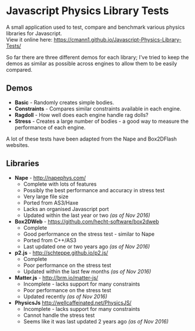 # Javascript Physics Library Tests

A small application used to test, compare and benchmark various physics libraries for Javascript.  
View it online here: https://cmann1.github.io/Javascript-Physics-Library-Tests/

So far there are three different demos for each library;
I've tried to keep the demos as similar as possible across engines to allow them to be easily compared.

## Demos
- **Basic** - Randomly creates simple bodies.
- **Constraints** - Compares similar constraints available in each engine.
- **Ragdoll** - How well does each engine handle rag dolls?
- **Stress** - Creates a large number of bodies - a good way to measure the performance of each engine.

A lot of these tests have been adapted from the Nape and Box2DFlash websites.

## Libraries
- **Nape** - http://napephys.com/
  - Complete with lots of features
  - Possibly the best performance and accuracy in stress test
  - Very large file size
  - Ported from AS3/Haxe
  - Lacks an organised Javascript port
  - Updated within the last year or two _(as of Nov 2016)_
- **Box2DWeb** - https://github.com/hecht-software/box2dweb
  - Complete
  - Good performance on the stress test - similar to Nape
  - Ported from C++/AS3
  - Last updated one or two years ago _(as of Nov 2016)_
- **p2.js** - http://schteppe.github.io/p2.js/
  - Complete
  - Poor performance on the stress test
  - Updated within the last few months _(as of Nov 2016)_
- **Matter.js** - http://brm.io/matter-js/
  - Incomplete - lacks support for many constraints
  - Poor performance on the stress test
  - Updated recently _(as of Nov 2016)_
- **PhysicsJs** http://wellcaffeinated.net/PhysicsJS/
  - Incomplete - lacks support for many constraints
  - Cannot handle the stress test
  - Seems like it was last updated 2 years ago _(as of Nov 2016)_
